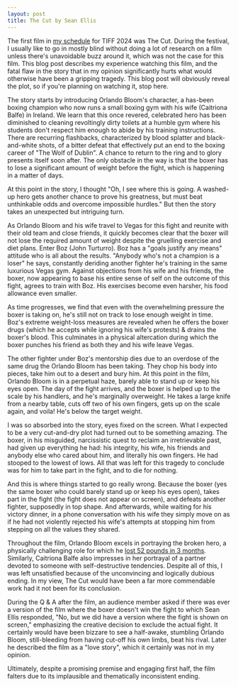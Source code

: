 ```yaml
---
layout: post
title: The Cut by Sean Ellis
---
```


The first film in [my schedule](https://2024.tiffr.com/schedules/benyamin-noori-gmail-com) for TIFF 2024 was The Cut. During the festival, I usually like to go in mostly blind without doing a lot of research on a film unless there's unavoidable buzz around it, which was not the case for this film. This blog post describes my experience watching this film, and the fatal flaw in the story that in my opinion significantly hurts what would otherwise have been a gripping tragedy. This blog post will obviously reveal the plot, so if you're planning on watching it, stop here.

The story starts by introducing Orlando Bloom's character, a has-been boxing champion who now runs a small boxing gym with his wife (Caitriona Balfe) in Ireland. We learn that this once revered, celebrated hero has been diminished to cleaning revoltingly dirty toilets at a humble gym where his students don't respect him enough to abide by his training instructions. There are recurring flashbacks, characterized by blood splatter and black-and-white shots, of a bitter defeat that effectively put an end to the boxing career of "The Wolf of Dublin". A chance to return to the ring and to glory presents itself soon after. The only obstacle in the way is that the boxer has to lose a significant amount of weight before the fight, which is happening in a matter of days. 

At this point in the story, I thought "Oh, I see where this is going. A washed-up hero gets another chance to prove his greatness, but must beat unthinkable odds and overcome impossible hurdles." But then the story takes an unexpected but intriguing turn. 

As Orlando Bloom and his wife travel to Vegas for this fight and reunite with their old team and close friends, it quickly becomes clear that the boxer will not lose the required amount of weight despite the gruelling exercise and diet plans. Enter Boz (John Turturro). Boz has a "goals justify any means" attitude who is all about the results. "Anybody who's not a champion is a loser" he says, constantly deriding another fighter he's training in the same luxurious Vegas gym. Against objections from his wife and his friends, the boxer, now appearing to base his entire sense of self on the outcome of this fight, agrees to train with Boz. His exercises become even harsher, his food allowance even smaller. 

As time progresses, we find that even with the overwhelming pressure the boxer is taking on, he's still not on track to lose enough weight in time. Boz's extreme weight-loss measures are revealed when he offers the boxer drugs (which he accepts while ignoring his wife's protests) & drains the boxer's blood. This culminates in a physical altercation during which the boxer punches his friend as both they and his wife leave Vegas. 

The other fighter under Boz's mentorship dies due to an overdose of the same drug the Orlando Bloom has been taking. They chop his body into pieces, take him out to a desert and bury him. At this point in the film, Orlando Bloom is in a perpetual haze, barely able to stand up or keep his eyes open. The day of the fight arrives, and the boxer is helped up to the scale by his handlers, and he's marginally overweight. He takes a large knife from a nearby table, cuts off two of his own fingers, gets up on the scale again, and voila! He's below the target weight. 

I was so absorbed into the story, eyes fixed on the screen. What I expected to be a very cut-and-dry plot had turned out to be something amazing. The boxer, in his misguided, narcissistic quest to reclaim an irretrievable past, had given up everything he had: his integrity, his wife, his friends and anybody else who cared about him, and literally his own fingers. He had stooped to the lowest of lows. All that was left for this tragedy to conclude was for him to take part in the fight, and to die for nothing.

And this is where things started to go really wrong. Because the boxer (yes the same boxer who could barely stand up or keep his eyes open), takes part in the fight (the fight does not appear on screen), and defeats another fighter, supposedly in top shape. And afterwards, while waiting for his victory dinner, in a phone conversation with his wife they simply move on as if he had not violently rejected his wife's attempts at stopping him from stepping on all the values they shared. 

Throughout the film, Orlando Bloom excels in portraying the broken hero, a physically challenging role for which he [lost 52 pounds in 3 months](https://www.today.com/health/health/orlando-bloom-weight-loss-rcna170075). Similarly, Caitriona Balfe also impresses in her portrayal of a partner devoted to someone with self-destructive tendencies. Despite all of this, I was left unsatisfied because of the unconvincing and logically dubious ending. In my view, The Cut would have been a far more commendable work had it not been for its conclusion.

During the Q & A after the film, an audience member asked if there was ever a version of the film where the boxer doesn't win the fight to which Sean Ellis responded, "No, but we did have a version where the fight is shown on screen," emphasizing the creative decision to exclude the actual fight. It certainly would have been bizzare to see a half-awake, stumbling Orlando Bloom, still-bleeding from having cut-off his own limbs, beat his rival. Later he described the film as a "love story", which it certainly was not in my opinion. 

Ultimately, despite a promising premise and engaging first half, the film falters due to its implausible and thematically inconsistent ending.